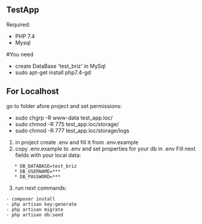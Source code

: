 ## TestApp

Required:
- PHP 7.4
- Mysql

#You need
- create DataBase 'test_briz' in MySql
- sudo apt-get install php7.4-gd

## For Localhost

go to folder afore project and set permissions:
- sudo chgrp -R www-data test_app.loc/
- sudo chmod -R 775 test_app.loc/storage/
- sudo chmod -R 777 test_app.loc/storage/logs

1) in project create .env and fill it from .env.example
2) copy .env.example to .env and set properties for your db
in .env Fill next fields with your local data:
```
   * DB_DATABASE=test_briz
   * DB_USERNAME=***
   * DB_PASSWORD=***
```
3) run next commands:
```
- composer install
- php artisan key:generate
- php artisan migrate
- php artisan db:seed
```



